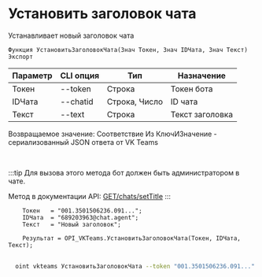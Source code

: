 ﻿---
sidebar_position: 12
---

# Установить заголовок чата
 Устанавливает новый заголовок чата



`Функция УстановитьЗаголовокЧата(Знач Токен, Знач IDЧата, Знач Текст) Экспорт`

  | Параметр | CLI опция | Тип | Назначение |
  |-|-|-|-|
  | Токен | --token | Строка | Токен бота |
  | IDЧата | --chatid | Строка, Число | ID чата |
  | Текст | --text | Строка | Текст заголовка |

  
  Возвращаемое значение:   Соответствие Из КлючИЗначение - сериализованный JSON ответа от VK Teams

<br/>

:::tip
Для вызова этого метода бот должен быть администратором в чате.

 Метод в документации API: [GET ​​/chats/setTitle](https://teams.vk.com/botapi/#/chats/get_chats_setTitle)
:::
<br/>


```bsl title="Пример кода"
    Токен   = "001.3501506236.091...";
    IDЧата  = "689203963@chat.agent";
    Текст   = "Новый заголовок";

    Результат = OPI_VKTeams.УстановитьЗаголовокЧата(Токен, IDЧата, Текст);
```



```sh title="Пример команды CLI"
    
  oint vkteams УстановитьЗаголовокЧата --token "001.3501506236.091..." --chatid "689203963@chat.agent" --text %text%

```

```json title="Результат"

```
